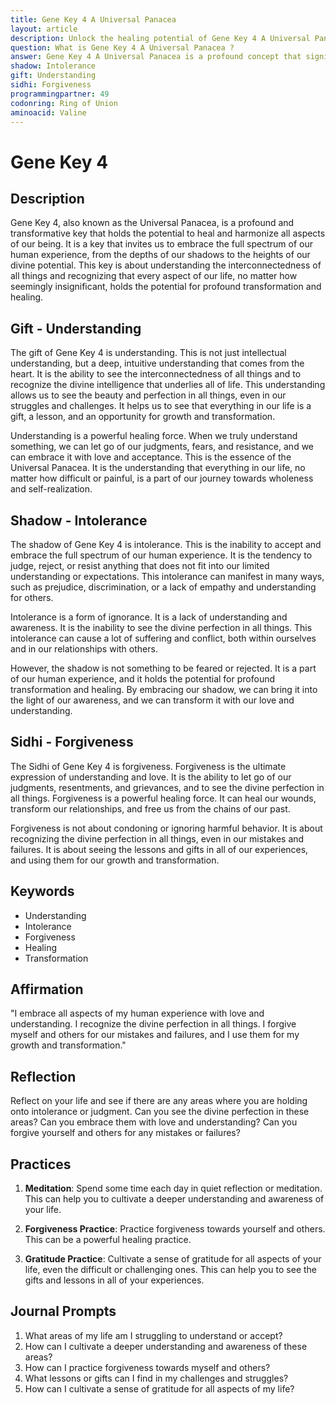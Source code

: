 ```yaml
---
title: Gene Key 4 A Universal Panacea
layout: article
description: Unlock the healing potential of Gene Key 4 A Universal Panacea. Embrace the full spectrum of human experience, understand interconnectedness, and transform your life.
question: What is Gene Key 4 A Universal Panacea ?
answer: Gene Key 4 A Universal Panacea is a profound concept that signifies the transformative power of understanding. It's about unlocking the potential within us to heal, grow, and evolve, making it a universal remedy for personal and collective growth.
shadow: Intolerance
gift: Understanding
sidhi: Forgiveness
programmingpartner: 49
codonring: Ring of Union
aminoacid: Valine
---
```

# Gene Key 4

## Description

Gene Key 4, also known as the Universal Panacea, is a profound and transformative key that holds the potential to heal and harmonize all aspects of our being. It is a key that invites us to embrace the full spectrum of our human experience, from the depths of our shadows to the heights of our divine potential. This key is about understanding the interconnectedness of all things and recognizing that every aspect of our life, no matter how seemingly insignificant, holds the potential for profound transformation and healing.

## Gift - Understanding

The gift of Gene Key 4 is understanding. This is not just intellectual understanding, but a deep, intuitive understanding that comes from the heart. It is the ability to see the interconnectedness of all things and to recognize the divine intelligence that underlies all of life. This understanding allows us to see the beauty and perfection in all things, even in our struggles and challenges. It helps us to see that everything in our life is a gift, a lesson, and an opportunity for growth and transformation.

Understanding is a powerful healing force. When we truly understand something, we can let go of our judgments, fears, and resistance, and we can embrace it with love and acceptance. This is the essence of the Universal Panacea. It is the understanding that everything in our life, no matter how difficult or painful, is a part of our journey towards wholeness and self-realization.

## Shadow - Intolerance

The shadow of Gene Key 4 is intolerance. This is the inability to accept and embrace the full spectrum of our human experience. It is the tendency to judge, reject, or resist anything that does not fit into our limited understanding or expectations. This intolerance can manifest in many ways, such as prejudice, discrimination, or a lack of empathy and understanding for others.

Intolerance is a form of ignorance. It is a lack of understanding and awareness. It is the inability to see the divine perfection in all things. This intolerance can cause a lot of suffering and conflict, both within ourselves and in our relationships with others.

However, the shadow is not something to be feared or rejected. It is a part of our human experience, and it holds the potential for profound transformation and healing. By embracing our shadow, we can bring it into the light of our awareness, and we can transform it with our love and understanding.

## Sidhi - Forgiveness

The Sidhi of Gene Key 4 is forgiveness. Forgiveness is the ultimate expression of understanding and love. It is the ability to let go of our judgments, resentments, and grievances, and to see the divine perfection in all things. Forgiveness is a powerful healing force. It can heal our wounds, transform our relationships, and free us from the chains of our past.

Forgiveness is not about condoning or ignoring harmful behavior. It is about recognizing the divine perfection in all things, even in our mistakes and failures. It is about seeing the lessons and gifts in all of our experiences, and using them for our growth and transformation.

## Keywords

- Understanding
- Intolerance
- Forgiveness
- Healing
- Transformation

## Affirmation

"I embrace all aspects of my human experience with love and understanding. I recognize the divine perfection in all things. I forgive myself and others for our mistakes and failures, and I use them for my growth and transformation."

## Reflection

Reflect on your life and see if there are any areas where you are holding onto intolerance or judgment. Can you see the divine perfection in these areas? Can you embrace them with love and understanding? Can you forgive yourself and others for any mistakes or failures?

## Practices

1. **Meditation**: Spend some time each day in quiet reflection or meditation. This can help you to cultivate a deeper understanding and awareness of your life.

2. **Forgiveness Practice**: Practice forgiveness towards yourself and others. This can be a powerful healing practice.

3. **Gratitude Practice**: Cultivate a sense of gratitude for all aspects of your life, even the difficult or challenging ones. This can help you to see the gifts and lessons in all of your experiences.

## Journal Prompts

1. What areas of my life am I struggling to understand or accept?
2. How can I cultivate a deeper understanding and awareness of these areas?
3. How can I practice forgiveness towards myself and others?
4. What lessons or gifts can I find in my challenges and struggles?
5. How can I cultivate a sense of gratitude for all aspects of my life?
